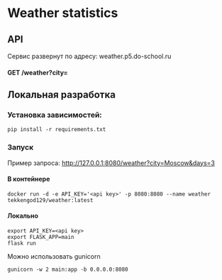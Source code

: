 # Weather statistics

## API

Сервис развернут по адресу: weather.p5.do-school.ru

#### GET /weather?city=<str>

## Локальная разработка
### Установка зависимостей:
```shell
pip install -r requirements.txt
```
### Запуск
Пример запроса: http://127.0.0.1:8080/weather?city=Moscow&days=3
#### В контейнере
```shell script
docker run -d -e API_KEY='<api key>' -p 8080:8080 --name weather tekkengod129/weather:latest
```
#### Локально
```shell script
export API_KEY=<api key>
export FLASK_APP=main
flask run
```

Можно использовать gunicorn
```shell script
gunicorn -w 2 main:app -b 0.0.0.0:8080
```

